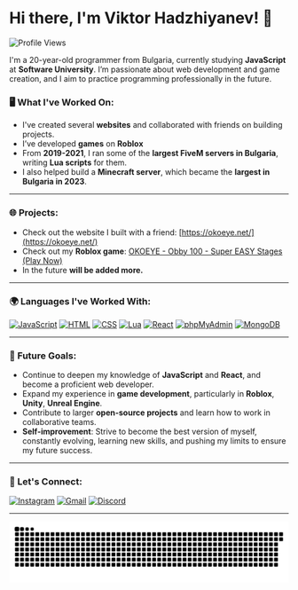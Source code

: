 # Hi there, I'm Viktor Hadzhiyanev! 👋
![Profile Views](https://komarev.com/ghpvc/?username=ViktorHadzhiyanev&label=Profile%20Views&color=red&style=for-the-badge)

I'm a 20-year-old programmer from Bulgaria, currently studying **JavaScript** at **Software University**. I’m passionate about web development and game creation, and I aim to practice programming professionally in the future.

### 🖥️ What I've Worked On:
- I've created several **websites** and collaborated with friends on building projects.
- I’ve developed **games** on **Roblox**
- From **2019-2021**, I ran some of the **largest FiveM servers in Bulgaria**, writing **Lua scripts** for them.
- I also helped build a **Minecraft server**, which became the **largest in Bulgaria in 2023**.
---

### 🌐 Projects:
- Check out the website I built with a friend: [https://okoeye.net/](https://okoeye.net/)
- Check out my **Roblox game**: [OKOEYE - Obby 100 - Super EASY Stages (Play Now)](https://www.roblox.com/games/12441701794/OKOEYE-Obby-100-Super-EASY-Stages-PLAY-NOW)
- In the future **will be added more.**
---


### 🌍 Languages I've Worked With:
[![JavaScript](https://img.shields.io/badge/JavaScript-ES6-yellow?style=for-the-badge&logo=javascript)](https://developer.mozilla.org/en-US/docs/Web/JavaScript)
[![HTML](https://img.shields.io/badge/HTML-5-orange?style=for-the-badge&logo=html5)](https://developer.mozilla.org/en-US/docs/Web/HTML)
[![CSS](https://img.shields.io/badge/CSS-3-blue?style=for-the-badge&logo=css3)](https://developer.mozilla.org/en-US/docs/Web/CSS)
[![Lua](https://img.shields.io/badge/Lua-5.1-2c2c2c?style=for-the-badge&logo=lua)](https://www.lua.org/)
[![React](https://img.shields.io/badge/React-16.13.1-blue?style=for-the-badge&logo=react)](https://reactjs.org/)
[![phpMyAdmin](https://img.shields.io/badge/phpMyAdmin-6C78AF?style=for-the-badge&logo=php&logoColor=white)](https://www.phpmyadmin.net/)
[![MongoDB](https://img.shields.io/badge/MongoDB-6.0-47A248?style=for-the-badge&logo=mongodb&logoColor=white)](https://www.mongodb.com/)





---

### 🎯 Future Goals:
- Continue to deepen my knowledge of **JavaScript** and **React**, and become a proficient web developer.
- Expand my experience in **game development**, particularly in **Roblox**, **Unity**, **Unreal Engine**.
- Contribute to larger **open-source projects** and learn how to work in collaborative teams.
- **Self-improvement**: Strive to become the best version of myself, constantly evolving, learning new skills, and pushing my limits to ensure my future success.

---


### 📲 Let's Connect:
[![Instagram](https://img.shields.io/badge/Instagram-@hadjiyanew-blue?style=for-the-badge&logo=instagram)](https://www.instagram.com/hadjiyanew/)
[![Gmail](https://img.shields.io/badge/Email-viktorhadjiyanew%40gmail.com-red?style=for-the-badge&logo=gmail)](mailto:viktorhadjiyanew@gmail.com)
[![Discord](https://img.shields.io/badge/Discord-Hadjiyanew-7289DA?style=for-the-badge&logo=discord)](https://discord.com/users/Hadjiyanew)

---

<img src="https://raw.githubusercontent.com/ViktorHadzhiyanev/ViktorHadzhiyanev/refs/heads/main/snake.svg" alt="Snake animation" />
